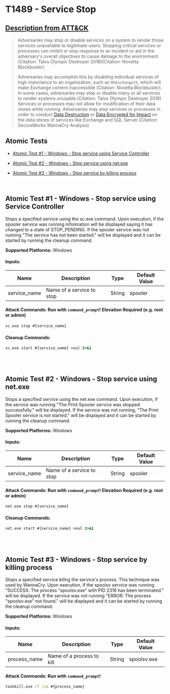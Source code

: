 # T1489 - Service Stop
## [Description from ATT&CK](https://attack.mitre.org/techniques/T1489)
<blockquote>Adversaries may stop or disable services on a system to render those services unavailable to legitimate users. Stopping critical services or processes can inhibit or stop response to an incident or aid in the adversary's overall objectives to cause damage to the environment.(Citation: Talos Olympic Destroyer 2018)(Citation: Novetta Blockbuster) 

Adversaries may accomplish this by disabling individual services of high importance to an organization, such as <code>MSExchangeIS</code>, which will make Exchange content inaccessible (Citation: Novetta Blockbuster). In some cases, adversaries may stop or disable many or all services to render systems unusable.(Citation: Talos Olympic Destroyer 2018) Services or processes may not allow for modification of their data stores while running. Adversaries may stop services or processes in order to conduct [Data Destruction](https://attack.mitre.org/techniques/T1485) or [Data Encrypted for Impact](https://attack.mitre.org/techniques/T1486) on the data stores of services like Exchange and SQL Server.(Citation: SecureWorks WannaCry Analysis)</blockquote>

## Atomic Tests

- [Atomic Test #1 - Windows - Stop service using Service Controller](#atomic-test-1---windows---stop-service-using-service-controller)

- [Atomic Test #2 - Windows - Stop service using net.exe](#atomic-test-2---windows---stop-service-using-netexe)

- [Atomic Test #3 - Windows - Stop service by killing process](#atomic-test-3---windows---stop-service-by-killing-process)


<br/>

## Atomic Test #1 - Windows - Stop service using Service Controller
Stops a specified service using the sc.exe command. Upon execution, if the spooler service was running infomration will be displayed saying
it has changed to a state of STOP_PENDING. If the spooler service was not running "The service has not been started." will be displayed and it can be
started by running the cleanup command.

**Supported Platforms:** Windows




#### Inputs:
| Name | Description | Type | Default Value | 
|------|-------------|------|---------------|
| service_name | Name of a service to stop | String | spooler|


#### Attack Commands: Run with `command_prompt`!  Elevation Required (e.g. root or admin) 


```cmd
sc.exe stop #{service_name}
```

#### Cleanup Commands:
```cmd
sc.exe start #{service_name} >nul 2>&1
```





<br/>
<br/>

## Atomic Test #2 - Windows - Stop service using net.exe
Stops a specified service using the net.exe command. Upon execution, if the service was running "The Print Spooler service was stopped successfully."
will be displayed. If the service was not running, "The Print Spooler service is not started." will be displayed and it can be
started by running the cleanup command.

**Supported Platforms:** Windows




#### Inputs:
| Name | Description | Type | Default Value | 
|------|-------------|------|---------------|
| service_name | Name of a service to stop | String | spooler|


#### Attack Commands: Run with `command_prompt`!  Elevation Required (e.g. root or admin) 


```cmd
net.exe stop #{service_name}
```

#### Cleanup Commands:
```cmd
net.exe start #{service_name} >nul 2>&1
```





<br/>
<br/>

## Atomic Test #3 - Windows - Stop service by killing process
Stops a specified service killng the service's process.
This technique was used by WannaCry. Upon execution, if the spoolsv service was running "SUCCESS: The process "spoolsv.exe" with PID 2316 has been terminated."
will be displayed. If the service was not running "ERROR: The process "spoolsv.exe" not found." will be displayed and it can be
started by running the cleanup command.

**Supported Platforms:** Windows




#### Inputs:
| Name | Description | Type | Default Value | 
|------|-------------|------|---------------|
| process_name | Name of a process to kill | String | spoolsv.exe|


#### Attack Commands: Run with `command_prompt`! 


```cmd
taskkill.exe /f /im #{process_name}
```






<br/>
